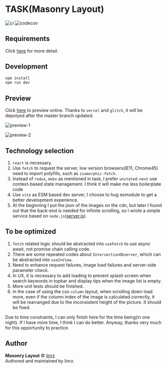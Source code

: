 # TASK(Masonry Layout)

![ci](https://api.travis-ci.com/linrz/test-frontend.svg?branch=master)
![codecov](https://codecov.io/gh/linrz/test-frontend/branch/master/graph/badge.svg)

## Requirements

Click [here](https://wiredcraft.gitbook.io/recruitment-test/coding/frontend) for more detail.

## Development

```sh
npm install
npm run dev
```

## Preview

Click [here](https://test-frontend-pi.vercel.app/) to preview online. Thanks to `vercel` and `glitch`, it will be depolyed after the master branch updated.

![preview-1](https://img.lastwhisper.cn/masonry-layout-preview-1-compressed.png)

![preview-2](https://img.lastwhisper.cn/masonry-layout-preview-2-compressed.png)

## Technology selection

1. `react` is necessary.
2. Use `fetch` to request the server, low version browsers(IE11, Chrome45) need to import polyfills, such as `isomorphic-fetch`.
3. Instead of `redux`, `mobx` as mentioned in task, I prefer `unstated-next` use context-based state management. I think it will make me less boilerplate code
4. Use `vite` as ESM based dev server, I choose to hug esmodule to get a better development experience.
5. At the beginning I put the json of the images on the cdn, but later I found out that the back-end is needed for infinite scrolling, so I wrote a simple service based on `node.js`([server.js](./server.js)).

## To be optimized

1. `fetch` related logic should be abstracted into `useFetch` to use async await, not promise chain calling code.
2. There are some repeated codes about `IntersectionObserver`, which can be abstracted into `useInView`.
3. Need to enhance request failures, image load failures and server-side parameter check.
4. In UX, it is necessary to add loading to prevent splash screen when search keywords in topbar and display tips when the image list is empty.
5. More unit tests should be finished.
6. In the case of using the css `column` layout, when scrolling down load more, even if the column index of the image is calculated correctly, it will be rearranged due to the inconsistent height of the picture. It should be fixed.

Due to time constraints, I can only finish here for the time being(in one night). If I have more time, I think I can do better. Anyway, thanks very much for this opportunity to practice.

## Author

**Masonry Layout** © [linrz](https://github.com/linrz)<br>
Authored and maintained by linrz.
